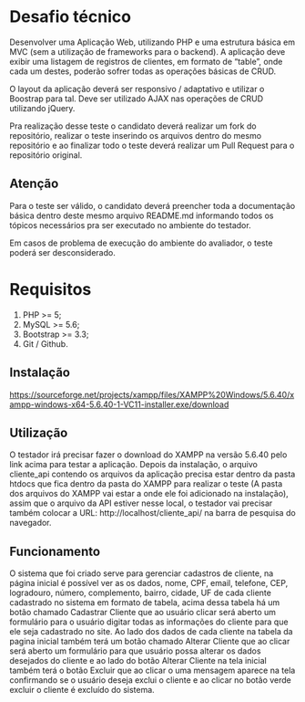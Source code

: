 # Desafio técnico

Desenvolver uma Aplicação Web, utilizando PHP e uma estrutura básica em MVC (sem a utilização de
frameworks para o backend). A aplicação deve exibir uma listagem de registros de clientes, em formato de
“table”, onde cada um destes, poderão sofrer todas as operações básicas de CRUD.

O layout da aplicação deverá ser responsivo / adaptativo e utilizar o Boostrap para tal. Deve ser utilizado AJAX nas
operações de CRUD utilizando jQuery.

Pra realização desse teste o candidato deverá realizar um fork do repositório, realizar o teste inserindo os arquivos dentro do mesmo repositório e ao finalizar todo o teste deverá realizar um Pull Request para o repositório original.

## Atenção

Para o teste ser válido, o candidato deverá preencher toda a documentação básica dentro deste mesmo arquivo README.md informando todos os tópicos necessários pra ser executado no ambiente do testador.

Em casos de problema de execução do ambiente do avaliador, o teste poderá ser desconsiderado.

# Requisitos

1. PHP >= 5;
2. MySQL >= 5.6;
3. Bootstrap >= 3.3;
4. Git / Github.

## Instalação

https://sourceforge.net/projects/xampp/files/XAMPP%20Windows/5.6.40/xampp-windows-x64-5.6.40-1-VC11-installer.exe/download



## Utilização

O testador irá precisar fazer o download do XAMPP na versão 5.6.40 pelo link acima para testar a aplicação.
Depois da instalação, o arquivo cliente_api contendo os arquivos da aplicação precisa estar dentro da pasta htdocs que fica dentro da pasta do XAMPP para realizar o teste (A pasta dos arquivos do XAMPP vai estar a onde ele foi adicionado na instalação), assim que o arquivo da API estiver nesse local, o testador vai precisar também colocar a URL: http://localhost/cliente_api/ na barra de pesquisa do navegador.




## Funcionamento

O sistema que foi criado serve para gerenciar cadastros de cliente, na página inicial é possível ver as os dados, nome, CPF, email, telefone, CEP, logradouro, número, complemento, bairro, cidade, UF de cada cliente cadastrado no sistema em formato de tabela, acima dessa tabela há um botão chamado Cadastrar Cliente que ao usuário clicar será aberto um formulário para o usuário digitar todas as informações do cliente para que ele seja cadastrado no site.
Ao lado dos dados de cada cliente na tabela da pagina inicial também terá um botão chamado Alterar Cliente que ao clicar será aberto um formulário para que usuário possa alterar os dados desejados do cliente e ao lado do botão Alterar Cliente na tela inicial também terá o botão Excluir que ao clicar o uma mensagem aparece na tela confirmando se o usuário deseja exclui o cliente e ao clicar no botão verde excluir o cliente é excluído do sistema.


